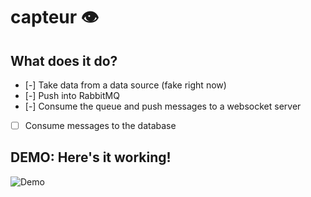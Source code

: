 # capteur 👁

## What does it do?

- [-] Take data from a data source (fake right now)
- [-] Push into RabbitMQ
- [-] Consume the queue and push messages to a websocket server
- [ ] Consume messages to the database

## **DEMO**: Here's it working!

![Demo](./assets/capteur-screencap.gif)

